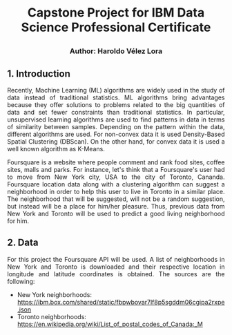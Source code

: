 # <p align="center"> Capstone Project for IBM Data Science Professional Certificate </p>
### <p align="center"> Author: Haroldo Vélez Lora</p>


## 1. Introduction
<p align="justify">Recently, Machine Learning (ML) algorithms are widely used in the study of data instead of traditional statistics. ML algorithms bring advantages because they offer solutions to problems related to the big quantities of data and set fewer constraints than traditional statistics. In particular, unsupervised learning algorithms are used to find patterns in data in terms of similarity between samples. Depending on the pattern within the data, different algorithms are used. For non-convex data it is used Density-Based Spatial Clustering (DBScan). On the other hand, for convex data it is used a well known algorithm as K-Means. </p>

<p align="justify">Foursquare is a website where people comment and rank food sites, coffee sites, malls and parks. For instance, let's think that a Foursquare's user had to move from New York city, USA to the city of Toronto, Cananda. Foursquare location data along with a clustering algorithm can suggest a neighborhood in order to help this user to live in Toronto in a similar place. The neighborhood that will be suggested, will not be a random suggestion, but instead will be a place for him/her pleasure. Thus, previous data from New York and Toronto will be used to predict a good living neighborhood for him.</p>

## 2. Data

<p align="justify">For this project the Foursquare API will be used. A list of neighborhoods in New York and Toronto is downloaded and their respective location in longitude and latitude coordinates is obtained. The sources are the following: </p>

* New York neighborhoods: https://ibm.box.com/shared/static/fbpwbovar7lf8p5sgddm06cgipa2rxpe.json
* Toronto neighborhoods: https://en.wikipedia.org/wiki/List_of_postal_codes_of_Canada:_M
